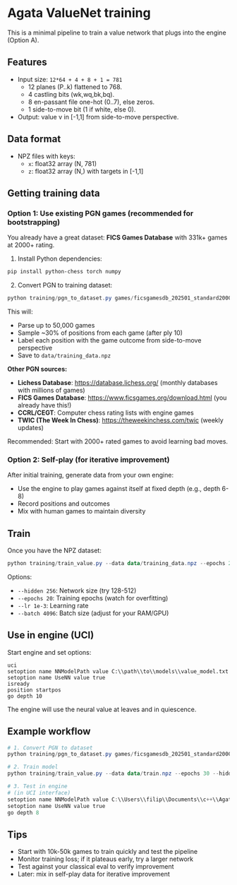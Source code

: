 # Agata ValueNet training

This is a minimal pipeline to train a value network that plugs into the engine (Option A).

## Features
- Input size: `12*64 + 4 + 8 + 1 = 781`
  - 12 planes (P..k) flattened to 768.
  - 4 castling bits (wk,wq,bk,bq).
  - 8 en-passant file one-hot (0..7), else zeros.
  - 1 side-to-move bit (1 if white, else 0).
- Output: value v in [-1,1] from side-to-move perspective.

## Data format
- NPZ files with keys:
  - `x`: float32 array (N, 781)
  - `z`: float32 array (N,) with targets in [-1,1]

## Getting training data

### Option 1: Use existing PGN games (recommended for bootstrapping)
You already have a great dataset: **FICS Games Database** with 331k+ games at 2000+ rating.

1. Install Python dependencies:
```powershell
pip install python-chess torch numpy
```

2. Convert PGN to training dataset:
```powershell
python training/pgn_to_dataset.py games/ficsgamesdb_202501_standard2000_nomovetimes_331935.pgn --out data/training_data.npz --max-games 50000 --sample-rate 0.3
```

This will:
- Parse up to 50,000 games
- Sample ~30% of positions from each game (after ply 10)
- Label each position with the game outcome from side-to-move perspective
- Save to `data/training_data.npz`

**Other PGN sources:**
- **Lichess Database**: https://database.lichess.org/ (monthly databases with millions of games)
- **FICS Games Database**: https://www.ficsgames.org/download.html (you already have this!)
- **CCRL/CEGT**: Computer chess rating lists with engine games
- **TWIC (The Week In Chess)**: https://theweekinchess.com/twic (weekly updates)

Recommended: Start with 2000+ rated games to avoid learning bad moves.

### Option 2: Self-play (for iterative improvement)
After initial training, generate data from your own engine:
- Use the engine to play games against itself at fixed depth (e.g., depth 6-8)
- Record positions and outcomes
- Mix with human games to maintain diversity

## Train
Once you have the NPZ dataset:

```powershell
python training/train_value.py --data data/training_data.npz --epochs 20 --batch 4096 --hidden 256 --out models/value_model.txt
```

Options:
- `--hidden 256`: Network size (try 128-512)
- `--epochs 20`: Training epochs (watch for overfitting)
- `--lr 1e-3`: Learning rate
- `--batch 4096`: Batch size (adjust for your RAM/GPU)

## Use in engine (UCI)
Start engine and set options:
```
uci
setoption name NNModelPath value C:\\path\\to\\models\\value_model.txt
setoption name UseNN value true
isready
position startpos
go depth 10
```

The engine will use the neural value at leaves and in quiescence.

## Example workflow
```powershell
# 1. Convert PGN to dataset
python training/pgn_to_dataset.py games/ficsgamesdb_202501_standard2000_nomovetimes_331935.pgn --out data/train.npz --max-games 50000

# 2. Train model
python training/train_value.py --data data/train.npz --epochs 30 --hidden 256 --out models/value_v1.txt

# 3. Test in engine
# (in UCI interface)
setoption name NNModelPath value C:\\Users\\filip\\Documents\\c++\\Agatav2\\models\\value_v1.txt
setoption name UseNN value true
go depth 8
```

## Tips
- Start with 10k-50k games to train quickly and test the pipeline
- Monitor training loss; if it plateaus early, try a larger network
- Test against your classical eval to verify improvement
- Later: mix in self-play data for iterative improvement
